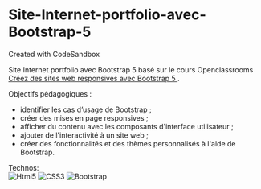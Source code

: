 # Site-Internet-portfolio-avec-Bootstrap-5
Created with CodeSandbox

Site Internet portfolio avec Bootstrap 5 basé sur le cours Openclassrooms [Créez des sites web responsives avec Bootstrap 5 ](https://openclassrooms.com/fr/courses/7542506-creez-des-sites-web-responsives-avec-bootstrap-5).

Objectifs pédagogiques :
* identifier les cas d’usage de Bootstrap ;
* créer des mises en page responsives ;
* afficher du contenu avec les composants d'interface utilisateur ;
* ajouter de l'interactivité à un site web ;
* créer des fonctionnalités et des thèmes personnalisés à l'aide de Bootstrap.

Technos:  
![Html5](https://img.shields.io/badge/HTML5-E34F26?style=for-the-badge&logo=html5&logoColor=white) 
![CSS3](https://img.shields.io/badge/CSS3-1572B6?style=for-the-badge&logo=css3&logoColor=white)
![Bootstrap](https://img.shields.io/badge/Bootstrap-563D7C?style=for-the-badge&logo=bootstrap&logoColor=white)

